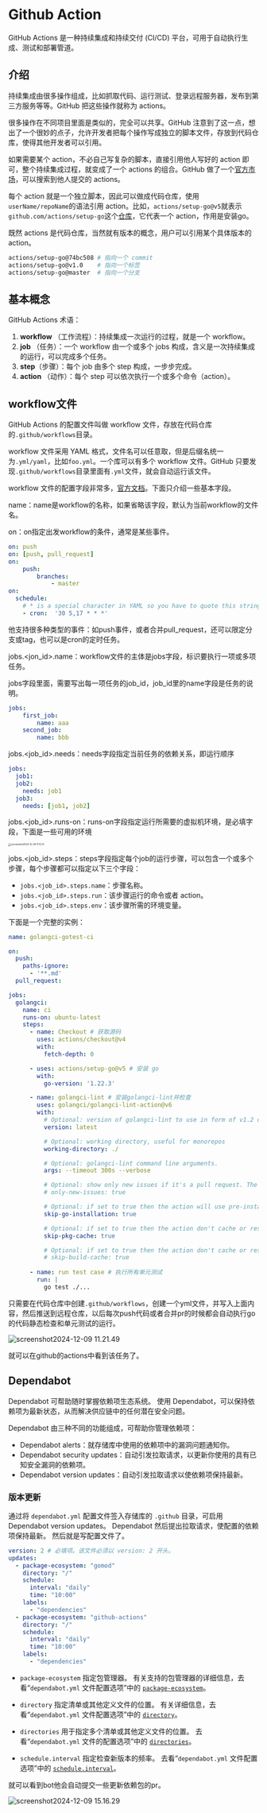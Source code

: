 # Github Action

GitHub Actions 是一种持续集成和持续交付 (CI/CD) 平台，可用于自动执行生成、测试和部署管道。



## 介绍

持续集成由很多操作组成，比如抓取代码、运行测试、登录远程服务器，发布到第三方服务等等。GitHub 把这些操作就称为 actions。

很多操作在不同项目里面是类似的，完全可以共享。GitHub 注意到了这一点，想出了一个很妙的点子，允许开发者把每个操作写成独立的脚本文件，存放到代码仓库，使得其他开发者可以引用。

如果需要某个 action，不必自己写复杂的脚本，直接引用他人写好的 action 即可，整个持续集成过程，就变成了一个 actions 的组合。GitHub 做了一个[官方市场](https://github.com/marketplace?type=actions)，可以搜索到他人提交的 actions。

每个 action 就是一个独立脚本，因此可以做成代码仓库，使用`userName/repoName`的语法引用 action。比如，`actions/setup-go@v5`就表示`github.com/actions/setup-go`这个[仓库](https://github.com/actions/setup-node)，它代表一个 action，作用是安装go。

既然 actions 是代码仓库，当然就有版本的概念，用户可以引用某个具体版本的 action。

 ```bash
 actions/setup-go@74bc508 # 指向一个 commit
 actions/setup-go@v1.0    # 指向一个标签
 actions/setup-go@master  # 指向一个分支
 ```



## 基本概念

GitHub Actions 术语：

1. **workflow** （工作流程）：持续集成一次运行的过程，就是一个 workflow。
2. **job** （任务）：一个 workflow 由一个或多个 jobs 构成，含义是一次持续集成的运行，可以完成多个任务。
3. **step**（步骤）：每个 job 由多个 step 构成，一步步完成。
4. **action** （动作）：每个 step 可以依次执行一个或多个命令（action）。





## workflow文件

GitHub Actions 的配置文件叫做 workflow 文件，存放在代码仓库的`.github/workflows`目录。

workflow 文件采用 YAML 格式，文件名可以任意取，但是后缀名统一为`.yml/yaml`，比如`foo.yml`。一个库可以有多个 workflow 文件。GitHub 只要发现`.github/workflows`目录里面有`.yml`文件，就会自动运行该文件。

workflow 文件的配置字段非常多，[官方文档](https://docs.github.com/zh/actions/writing-workflows/workflow-syntax-for-github-actions)。下面只介绍一些基本字段。

name：name是workflow的名称，如果省略该字段，默认为当前workflow的文件名。

on：on指定出发workflow的条件，通常是某些事件。

```yml
on: push
on: [push, pull_request]
on:
	push:
		branches:
			- master
on:
  schedule:
    # * is a special character in YAML so you have to quote this string
    - cron:  '30 5,17 * * *'
```

他支持很多种类型的事件：如push事件，或者合并pull_request，还可以限定分支或tag，也可以是cron的定时任务。

jobs.<jon_id>.name：workflow文件的主体是jobs字段，标识要执行一项或多项任务。

jobs字段里面，需要写出每一项任务的job_id，job_id里的name字段是任务的说明。

```yml
jobs:
	first_job:
		name: aaa
	second_job:
		name: bbb
```

jobs.<job_id>.needs：needs字段指定当前任务的依赖关系，即运行顺序

```yml
jobs:
  job1:
  job2:
    needs: job1
  job3:
    needs: [job1, job2]
```

jobs.<job_id>.runs-on：runs-on字段指定运行所需要的虚拟机环境，是必填字段，下面是一些可用的环境

<img src="./action.assets/runson.png" alt="screenshot2024-12-09 11.12.13" style="zoom: 33%;" />

jobs.<job_id>.steps：steps字段指定每个job的运行步骤，可以包含一个或多个步骤，每个步骤都可以指定以下三个字段：

- `jobs.<job_id>.steps.name`：步骤名称。
- `jobs.<job_id>.steps.run`：该步骤运行的命令或者 action。
- `jobs.<job_id>.steps.env`：该步骤所需的环境变量。



下面是一个完整的实例：

```yml
name: golangci-gotest-ci

on:
  push:
    paths-ignore:
      - '**.md'
  pull_request:

jobs:
  golangci:
    name: ci
    runs-on: ubuntu-latest
    steps:
      - name: Checkout # 获取源码
        uses: actions/checkout@v4
        with:
          fetch-depth: 0

      - uses: actions/setup-go@v5 # 安装 go
        with:
          go-version: '1.22.3'

      - name: golangci-lint # 安装golangci-lint并检查
        uses: golangci/golangci-lint-action@v6
        with:
          # Optional: version of golangci-lint to use in form of v1.2 or v1.2.3 or `latest` to use the latest version
          version: latest

          # Optional: working directory, useful for monorepos
          working-directory: ./

          # Optional: golangci-lint command line arguments.
          args: --timeout 300s --verbose

          # Optional: show only new issues if it's a pull request. The default value is `false`.
          # only-new-issues: true

          # Optional: if set to true then the action will use pre-installed Go.
          skip-go-installation: true

          # Optional: if set to true then the action don't cache or restore ~/go/pkg.
          skip-pkg-cache: true

          # Optional: if set to true then the action don't cache or restore ~/.cache/go-build.
          # skip-build-cache: true
          
      - name: run test case # 执行所有单元测试
        run: |
          go test ./...
```

只需要在代码仓库中创建`.github/workflows`，创建一个yml文件，并写入上面内容，然后推送到远程仓库，以后每次push代码或者合并pr的时候都会自动执行go的代码静态检查和单元测试的运行。

![screenshot2024-12-09 11.21.49](./action.assets/aaa.png)

就可以在github的actions中看到该任务了。





## Dependabot

Dependabot 可帮助随时掌握依赖项生态系统。 使用 Dependabot，可以保持依赖项为最新状态，从而解决供应链中的任何潜在安全问题。

Dependabot 由三种不同的功能组成，可帮助你管理依赖项：

- Dependabot alerts：就存储库中使用的依赖项中的漏洞问题通知你。
- Dependabot security updates：自动引发拉取请求，以更新你使用的具有已知安全漏洞的依赖项。
- Dependabot version updates：自动引发拉取请求以使依赖项保持最新。



### 版本更新

通过将 `dependabot.yml` 配置文件签入存储库的 `.github` 目录，可启用 Dependabot version updates。 Dependabot 然后提出拉取请求，使配置的依赖项保持最新。 然后就是写配置文件了。

```yml
version: 2 # 必填项。该文件必须以 version: 2 开头。
updates:
  - package-ecosystem: "gomod"
    directory: "/"
    schedule:
      interval: "daily"
      time: "10:00"
    labels:
      - "dependencies"
  - package-ecosystem: "github-actions"
    directory: "/"
    schedule:
      interval: "daily"
      time: "10:00"
    labels:
      - "dependencies"
```

- `package-ecosystem` 指定包管理器。 有关支持的包管理器的详细信息，去看“`dependabot.yml` 文件配置选项”中的 [`package-ecosystem`](https://docs.github.com/zh/code-security/dependabot/dependabot-version-updates/configuration-options-for-the-dependabot.yml-file#package-ecosystem)。
- `directory` 指定清单或其他定义文件的位置。 有关详细信息，去看“`dependabot.yml` 文件配置选项”中的 [`directory`](https://docs.github.com/zh/code-security/dependabot/dependabot-version-updates/configuration-options-for-the-dependabot.yml-file#directory)。

- `directories` 用于指定多个清单或其他定义文件的位置。 去看“`dependabot.yml` 文件的配置选项”中的 [`directories`](https://docs.github.com/zh/code-security/dependabot/dependabot-version-updates/configuration-options-for-the-dependabot.yml-file#directories)。

- `schedule.interval` 指定检查新版本的频率。 去看“`dependabot.yml` 文件配置选项”中的 [`schedule.interval`](https://docs.github.com/zh/code-security/dependabot/dependabot-version-updates/configuration-options-for-the-dependabot.yml-file#scheduleinterval)。

就可以看到bot他会自动提交一些更新依赖包的pr。

![screenshot2024-12-09 15.16.29](./action.assets/pr.png)